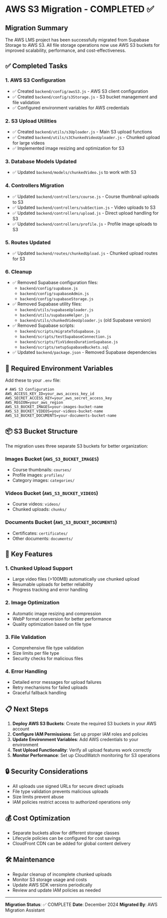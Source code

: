 # AWS S3 Migration - COMPLETED ✅

## Migration Summary

The AWS LMS project has been successfully migrated from Supabase Storage to AWS S3. All file storage operations now use AWS S3 buckets for improved scalability, performance, and cost-effectiveness.

## ✅ Completed Tasks

### 1. AWS S3 Configuration
- ✅ Created `backend/config/awsS3.js` - AWS S3 client configuration
- ✅ Created `backend/config/s3Storage.js` - S3 bucket management and file validation
- ✅ Configured environment variables for AWS credentials

### 2. S3 Upload Utilities
- ✅ Created `backend/utils/s3Uploader.js` - Main S3 upload functions
- ✅ Created `backend/utils/s3ChunkedVideoUploader.js` - Chunked upload for large videos
- ✅ Implemented image resizing and optimization for S3

### 3. Database Models Updated
- ✅ Updated `backend/models/chunkedVideo.js` to work with S3

### 4. Controllers Migration
- ✅ Updated `backend/controllers/course.js` - Course thumbnail uploads to S3
- ✅ Updated `backend/controllers/subSection.js` - Video uploads to S3
- ✅ Updated `backend/controllers/upload.js` - Direct upload handling for S3
- ✅ Updated `backend/controllers/profile.js` - Profile image uploads to S3

### 5. Routes Updated
- ✅ Updated `backend/routes/chunkedUpload.js` - Chunked upload routes for S3

### 6. Cleanup
- ✅ Removed Supabase configuration files:
  - `backend/config/supabase.js`
  - `backend/config/supabaseAdmin.js`
  - `backend/config/supabaseStorage.js`
- ✅ Removed Supabase utility files:
  - `backend/utils/supabaseUploader.js`
  - `backend/utils/supabaseHelper.js`
  - `backend/utils/chunkedVideoUploader.js` (old Supabase version)
- ✅ Removed Supabase scripts:
  - `backend/scripts/migrateToSupabase.js`
  - `backend/scripts/testSupabaseConnection.js`
  - `backend/scripts/fixVideosDurationSupabase.js`
  - `backend/scripts/setupSupabaseBuckets.sql`
- ✅ Updated `backend/package.json` - Removed Supabase dependencies

## 🔧 Required Environment Variables

Add these to your `.env` file:

```env
# AWS S3 Configuration
AWS_ACCESS_KEY_ID=your_aws_access_key_id
AWS_SECRET_ACCESS_KEY=your_aws_secret_access_key
AWS_REGION=your_aws_region
AWS_S3_BUCKET_IMAGES=your-images-bucket-name
AWS_S3_BUCKET_VIDEOS=your-videos-bucket-name
AWS_S3_BUCKET_DOCUMENTS=your-documents-bucket-name
```

## 📦 S3 Bucket Structure

The migration uses three separate S3 buckets for better organization:

### Images Bucket (`AWS_S3_BUCKET_IMAGES`)
- Course thumbnails: `courses/`
- Profile images: `profiles/`
- Category images: `categories/`

### Videos Bucket (`AWS_S3_BUCKET_VIDEOS`)
- Course videos: `videos/`
- Chunked uploads: `chunks/`

### Documents Bucket (`AWS_S3_BUCKET_DOCUMENTS`)
- Certificates: `certificates/`
- Other documents: `documents/`

## 🚀 Key Features

### 1. Chunked Upload Support
- Large video files (>100MB) automatically use chunked upload
- Resumable uploads for better reliability
- Progress tracking and error handling

### 2. Image Optimization
- Automatic image resizing and compression
- WebP format conversion for better performance
- Quality optimization based on file type

### 3. File Validation
- Comprehensive file type validation
- Size limits per file type
- Security checks for malicious files

### 4. Error Handling
- Detailed error messages for upload failures
- Retry mechanisms for failed uploads
- Graceful fallback handling

## 📋 Next Steps

1. **Deploy AWS S3 Buckets**: Create the required S3 buckets in your AWS account
2. **Configure IAM Permissions**: Set up proper IAM roles and policies
3. **Update Environment Variables**: Add AWS credentials to your environment
4. **Test Upload Functionality**: Verify all upload features work correctly
5. **Monitor Performance**: Set up CloudWatch monitoring for S3 operations

## 🔒 Security Considerations

- All uploads use signed URLs for secure direct uploads
- File type validation prevents malicious uploads
- Size limits prevent abuse
- IAM policies restrict access to authorized operations only

## 💰 Cost Optimization

- Separate buckets allow for different storage classes
- Lifecycle policies can be configured for cost savings
- CloudFront CDN can be added for global content delivery

## 🛠️ Maintenance

- Regular cleanup of incomplete chunked uploads
- Monitor S3 storage usage and costs
- Update AWS SDK versions periodically
- Review and update IAM policies as needed

---

**Migration Status**: ✅ COMPLETE
**Date**: December 2024
**Migrated By**: AWS Migration Assistant
